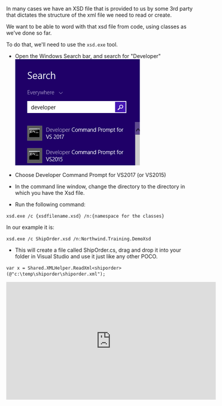 In many cases we have an XSD file that is provided to us by some 3rd party that dictates the structure of the xml file we need to read or create.

We want to be able to word with that xsd file from code, using classes as we've done so far.

To do that, we'll need to use the `xsd.exe` tool.
* Open the Windows Search bar, and search for "Developer"  
![2017 03 12 14H19 39](2017-03-12_14h19_39.png)

* Choose Developer Command Prompt for VS2017 (or VS2015)
* In the command line window, change the directory to the directory in which you have the Xsd file.
* Run the following command:
```
xsd.exe /c {xsdfilename.xsd} /n:{namespace for the classes}
```
In our example it is:
```
xsd.exe /c ShipOrder.xsd /n:Northwind.Training.DemoXsd
```

* This will create a file called ShipOrder.cs, drag and drop it into your folder in Visual Studio and use it just like any other POCO.
```csdiff
var x = Shared.XMLHelper.ReadXml<shiporder>(@"c:\temp\shiporder\shiporder.xml");
```


<iframe width="560" height="315" src="https://www.youtube.com/embed/BXL3cEzkFmU?list=PL1DEQjXG2xnIpyKeZmM66PL2bbuUyhyNE" frameborder="0" allowfullscreen></iframe>